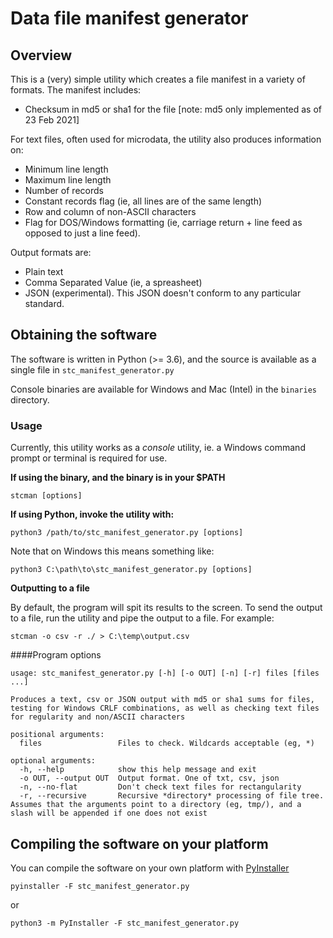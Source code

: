 # Data file manifest generator

## Overview

This is a (very) simple utility which creates a file manifest in a variety of formats. The manifest includes:

* Checksum in md5 or sha1 for the file [note: md5 only implemented as of 23 Feb 2021]

For text files, often used for microdata, the utility also produces information on:

* Minimum line length
* Maximum line length
* Number of records
* Constant records flag (ie, all lines are of the same length)
* Row and column of non-ASCII characters
* Flag for DOS/Windows formatting (ie, carriage return + line feed as opposed to just a line feed).

Output formats are:

* Plain text
* Comma Separated Value (ie, a spreasheet)
* JSON (experimental). This JSON doesn't conform to any particular standard.


## Obtaining the software

The software is written in Python (>= 3.6), and the source is available as a single file in `stc_manifest_generator.py`

Console binaries are available for Windows and Mac (Intel) in the `binaries` directory.

### Usage

Currently, this utility works as a *console* utility, ie. a Windows command prompt or terminal is required for use.

**If using the binary, and the binary is in your $PATH**

`stcman [options]`


**If using Python, invoke the utility with:**

`python3 /path/to/stc_manifest_generator.py [options]`

Note that on Windows this means something like:

`python3 C:\path\to\stc_manifest_generator.py [options]`

**Outputting to a file**

By default, the program will spit its results to the screen. To send the output to a file, run the utility and pipe the output to a file. For example:

`stcman -o csv -r ./ > C:\temp\output.csv`

####Program options

```
usage: stc_manifest_generator.py [-h] [-o OUT] [-n] [-r] files [files ...]

Produces a text, csv or JSON output with md5 or sha1 sums for files, testing for Windows CRLF combinations, as well as checking text files for regularity and non/ASCII characters

positional arguments:
  files                 Files to check. Wildcards acceptable (eg, *)

optional arguments:
  -h, --help            show this help message and exit
  -o OUT, --output OUT  Output format. One of txt, csv, json
  -n, --no-flat         Don't check text files for rectangularity
  -r, --recursive       Recursive *directory* processing of file tree. Assumes that the arguments point to a directory (eg, tmp/), and a slash will be appended if one does not exist
```

## Compiling the software on your platform

You can compile the software on your own platform with [PyInstaller](https://pyinstaller.readthedocs.io/en/stable/)

`pyinstaller -F stc_manifest_generator.py`

or 

`python3 -m PyInstaller -F stc_manifest_generator.py`



